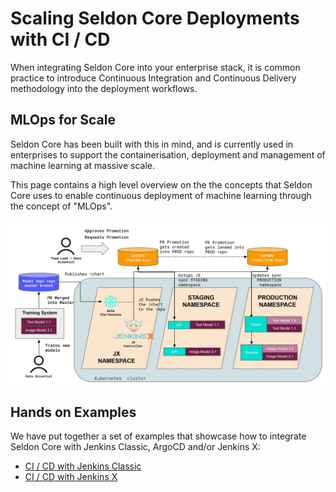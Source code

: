 # Scaling Seldon Core Deployments with CI / CD

When integrating Seldon Core into your enterprise stack, it is common practice to introduce Continuous Integration and Continuous Delivery methodology into the deployment workflows.

## MLOps for Scale

Seldon Core has been built with this in mind, and is currently used in enterprises to support the containerisation, deployment and management of machine learning at massive scale.

This page contains a high level overview on the the concepts that Seldon Core uses to enable continuous deployment of machine learning through the concept of "MLOps".

![](../images/cicd-seldon.jpg)

## Hands on Examples 

We have put together a set of examples that showcase how to integrate Seldon Core with Jenkins Classic, ArgoCD and/or Jenkins X:

* [CI / CD with Jenkins Classic](../examples/jenkins_classic)
* [CI / CD with Jenkins X](../examples/jenkins_x)



